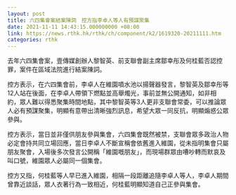 ```yaml
---
layout: post
title: 六四集會案結案陳詞　控方指李卓人等人有預謀聚集
date: 2021-11-11 14:43:15.000000000 +08:00
link: https://news.rthk.hk/rthk/ch/component/k2/1619320-20211111.htm
categories: rthk
---
```


去年六四集會案，壹傳媒創辦人黎智英、前支聯會副主席鄒幸彤及何桂藍否認控罪，案件在區域法院進行結案陳詞。

控方表示，在六四集會前，李卓人在維園噴水池以揚聲器發言，黎智英及鄒幸彤等12人站在後面，在李卓人帶領下燃點並高舉燭光，事前並無公開通知，如非相約，眾人難以得悉聚集時間地點，其中黎智英等3人更非支聯會常委，可以推論眾人必有預謀聚集，明顯有意帶出清晰強烈訊息，希望大眾一同反抗，明顯煽惑公眾參與。

控方表示，當日並非僅供朋友參與集會，六四集會既然被禁，支聯會眾多政治人物必定會持共同立場回應，當日李卓人不斷宣稱會依舊進入維園，從未指明集會只屬朋友聚會，入場後多次發言公開稱「維園嘅朋友」，而現場群眾由嘈吵轉而默哀及叫口號，維園眾人必屬同一個集會。

控方又指，何桂藍等人早已進入維園，相隔一段距離追隨李卓人等人，李卓人期間曾靠近談話，眾人衣著行為一致相近，何桂藍明顯知道自己正參與集會。

